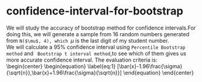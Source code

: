 # confidence-interval-for-bootstrap  
We will study the accuracy of bootstrap method for confidence intervals.For doing this, we will generate a sample from 16 random numbers generated from `N($\mu$, 4),
which `$\mu$ is the last digit of my student number.  
We will calculate a 95% confidence interval using `Percentile Bootstrap method` and ` Bootstrap t interval method`,to see which of them gives us more accurate confidence interval.
The evaluation criteria is:  
\begin{center}
    \begin{equation} \label{eq:1}
    [\bar{x}-1.96\frac{\sigma}{\sqrt{n}},\bar{x}+1.96\frac{\sigma}{\sqrt{n}}]
    \end{equation}
\end{center}
